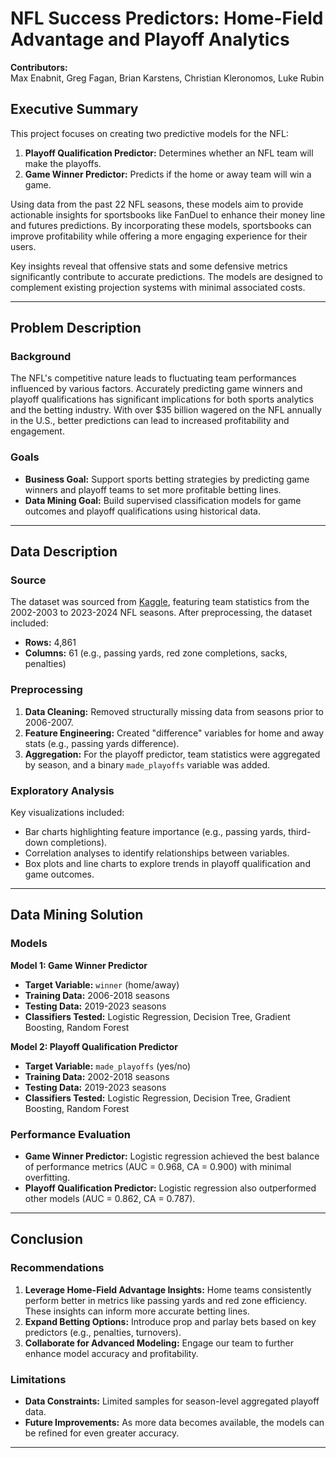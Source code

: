 # NFL Success Predictors: Home-Field Advantage and Playoff Analytics

**Contributors:**  
Max Enabnit, Greg Fagan, Brian Karstens, Christian Kleronomos, Luke Rubin  

## Executive Summary

This project focuses on creating two predictive models for the NFL:  
1. **Playoff Qualification Predictor:** Determines whether an NFL team will make the playoffs.  
2. **Game Winner Predictor:** Predicts if the home or away team will win a game.  

Using data from the past 22 NFL seasons, these models aim to provide actionable insights for sportsbooks like FanDuel to enhance their money line and futures predictions. By incorporating these models, sportsbooks can improve profitability while offering a more engaging experience for their users.  

Key insights reveal that offensive stats and some defensive metrics significantly contribute to accurate predictions. The models are designed to complement existing projection systems with minimal associated costs.

---

## Problem Description

### Background
The NFL's competitive nature leads to fluctuating team performances influenced by various factors. Accurately predicting game winners and playoff qualifications has significant implications for both sports analytics and the betting industry. With over $35 billion wagered on the NFL annually in the U.S., better predictions can lead to increased profitability and engagement.

### Goals
- **Business Goal:** Support sports betting strategies by predicting game winners and playoff teams to set more profitable betting lines.
- **Data Mining Goal:** Build supervised classification models for game outcomes and playoff qualifications using historical data.

---

## Data Description

### Source
The dataset was sourced from [Kaggle](https://www.kaggle.com/datasets/cviaxmiwnptr/nflteam-stats-20022019-espn/data), featuring team statistics from the 2002-2003 to 2023-2024 NFL seasons. After preprocessing, the dataset included:
- **Rows:** 4,861  
- **Columns:** 61 (e.g., passing yards, red zone completions, sacks, penalties)

### Preprocessing
1. **Data Cleaning:** Removed structurally missing data from seasons prior to 2006-2007.  
2. **Feature Engineering:** Created "difference" variables for home and away stats (e.g., passing yards difference).  
3. **Aggregation:** For the playoff predictor, team statistics were aggregated by season, and a binary `made_playoffs` variable was added.  

### Exploratory Analysis
Key visualizations included:
- Bar charts highlighting feature importance (e.g., passing yards, third-down completions).  
- Correlation analyses to identify relationships between variables.  
- Box plots and line charts to explore trends in playoff qualification and game outcomes.

---

## Data Mining Solution

### Models
**Model 1: Game Winner Predictor**  
- **Target Variable:** `winner` (home/away)  
- **Training Data:** 2006-2018 seasons  
- **Testing Data:** 2019-2023 seasons  
- **Classifiers Tested:** Logistic Regression, Decision Tree, Gradient Boosting, Random Forest  

**Model 2: Playoff Qualification Predictor**  
- **Target Variable:** `made_playoffs` (yes/no)  
- **Training Data:** 2002-2018 seasons  
- **Testing Data:** 2019-2023 seasons  
- **Classifiers Tested:** Logistic Regression, Decision Tree, Gradient Boosting, Random Forest  

### Performance Evaluation
- **Game Winner Predictor:** Logistic regression achieved the best balance of performance metrics (AUC = 0.968, CA = 0.900) with minimal overfitting.  
- **Playoff Qualification Predictor:** Logistic regression also outperformed other models (AUC = 0.862, CA = 0.787).  

---

## Conclusion

### Recommendations
1. **Leverage Home-Field Advantage Insights:** Home teams consistently perform better in metrics like passing yards and red zone efficiency. These insights can inform more accurate betting lines.  
2. **Expand Betting Options:** Introduce prop and parlay bets based on key predictors (e.g., penalties, turnovers).  
3. **Collaborate for Advanced Modeling:** Engage our team to further enhance model accuracy and profitability.  

### Limitations
- **Data Constraints:** Limited samples for season-level aggregated playoff data.  
- **Future Improvements:** As more data becomes available, the models can be refined for even greater accuracy.  

---
